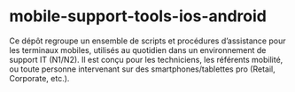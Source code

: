 # mobile-support-tools-ios-android
Ce dépôt regroupe un ensemble de scripts et procédures d’assistance pour les terminaux mobiles, utilisés au quotidien dans un environnement de support IT (N1/N2). Il est conçu pour les techniciens, les référents mobilité, ou toute personne intervenant sur des smartphones/tablettes pro (Retail, Corporate, etc.).
